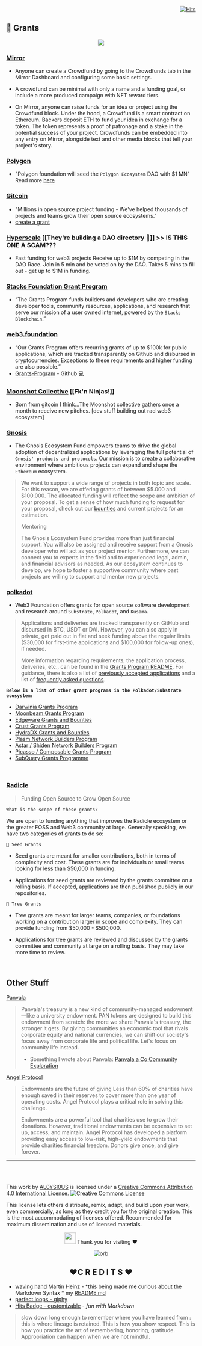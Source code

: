 <div align="right">
  
[![Hits](https://hits.seeyoufarm.com/api/count/incr/badge.svg?url=https%3A%2F%2Fgithub.com%2FUnderground-Railroad%2FmagnificentMammals%2Fblob%2Fmain%2FbrainDump%2Fweb3%2Fgrants.md&count_bg=%23FF00F5&title_bg=%23FF00F5&icon=macys.svg&icon_color=%23E7E7E7&title=hits&edge_flat=false)](https://hits.seeyoufarm.com)
  
 </div>
 
<h2 align="left">📌 Grants</h2>
<div align="center">

  ![](https://images.mirror-media.xyz/nft/qOrztC6wOYFQdFh3v5q1n.png)

</div>

### [**Mirror**](https://mirror.xyz/dashboard/guide/crowdfunds)

- Anyone can create a Crowdfund by going to the Crowdfunds tab in the Mirror Dashboard and configuring some basic settings.

- A crowdfund can be minimal with only a name and a funding goal, or include a more produced campaign with NFT reward tiers.

- On Mirror, anyone can raise funds for an idea or project using the Crowdfund block. Under the hood, a Crowdfund is a smart contract on Ethereum. Backers deposit ETH to fund your idea in exchange for a token. The token represents a proof of patronage and a stake in the potential success of your project. Crowdfunds can be embedded into any entry on Mirror, alongside text and other media blocks that tell your project's story.
 
### [**Polygon**](https://forum.polygon.technology/c/grants/11)

- "Polygon foundation will seed the `Polygon Ecosystem` DAO with $1 MN"
  Read more [here](https://forum.polygon.technology/t/polygon-foundation-will-seed-the-polygon-ecosystem-dao-with-1-mn/328)

### [**Gitcoin**](https://gitcoin.co/grants)
- "Millions in open source project funding - We've helped thousands of projects and teams grow their open source ecosystems." 
- [create a grant](https://gitcoin.co/grants/new)

### [**Hyperscale**](https://www.hyperscalefund.com/) [[They're building a DAO directory 👀]] >> IS THIS ONE A SCAM???

- Fast funding for web3 projects
  Receive up to $1M by competing in the DAO Race. Join in 5 min and be voted on by the DAO. Takes 5 mins to fill out - get up to $1M in funding.

### [**Stacks Foundation Grant Program**](https://stacks.org/grants)

- “The Grants Program funds builders and developers who are creating developer tools, community resources, applications, and research that serve our mission of a user owned internet, powered by the `Stacks Blockchain`.”

### [**web3.foundation**](https://web3.foundation/grants/)

- “Our Grants Program offers recurring grants of up to $100k for public applications, which are tracked transparently on Github and disbursed in cryptocurrencies. Exceptions to these requirements and higher funding are also possible.”
- [Grants-Program](https://github.com/w3f/Grants-Program) - Github 💻

### [**Moonshot Collective**](https://moonshotcollective.space/) [[Fk'n Ninjas!]]

- Born from gitcoin I think…The Moonshot collective gathers once a month to receive new pitches. [dev stuff building out rad web3 ecosystem]

### [**Gnosis**](https://github.com/gnosis/GECO)
- The Gnosis Ecosystem Fund empowers teams to drive the global adoption of decentralized applications by leveraging the full potential of `Gnosis' products and protocols`. Our mission is to create a collaborative environment where ambitious projects can expand and shape the `Ethereum` ecosystem.
> We want to support a wide range of projects in both topic and scale. For this reason, we are offering grants of between $5.000 and $100.000. The allocated funding will reflect the scope and ambition of your proposal. To get a sense of how much funding to request for your proposal, check out our [bounties](https://gitcoin.co/profile/GnosisEcosystemFund) and current projects for an estimation.
>
> Mentoring
> 
> The Gnosis Ecosystem Fund provides more than just financial support. You will also be assigned and receive support from a Gnosis developer who will act as your project mentor. Furthermore, we can connect you to experts in the field and to experienced legal, admin, and financial advisors as needed. As our ecosystem continues to develop, we hope to foster a supportive community where past projects are willing to support and mentor new projects.

### [**polkadot**](https://wiki.polkadot.network/docs/grants)
- Web3 Foundation offers grants for open source software development and research around `Substrate`, `Polkadot`, and `Kusama`.

> Applications and deliveries are tracked transparently on GitHub and disbursed in BTC, USDT or DAI. However, you can also apply in private, get paid out in fiat and seek funding above the regular limits ($30,000 for first-time applications and $100,000 for follow-up ones), if needed.
> 
> More information regarding requirements, the application process, deliveries, etc., can be found in the [Grants Program README](https://github.com/w3f/Open-Grants-Program). For guidance, there is also a list of [previously accepted applications](https://github.com/w3f/Grants-Program/blob/master/docs/accepted_grant_applications.md) and a list of [frequently asked questions](https://github.com/w3f/Grants-Program/blob/master/docs/faq.md).<br>

__`Below is a list of other grant programs in the Polkadot/Substrate ecosystem:`__
- [Darwinia Grants Program](https://docs.darwinia.network/docs/en/dev-bounty#grant-program)
- [Moonbeam Grants Program](https://moonbeam.network/community/grants/)
- [Edgeware Grants and Bounties](https://github.com/edgeware-builders/construction-projects)
- [Crust Grants Program](https://github.com/crustio/Crust-Grants-Program)
- [HydraDX Grants and Bounties](https://docs.hydradx.io/new_deal)
- [Plasm Network Builders Program](https://github.com/PlasmNetwork/Builders-Program)
- [Astar / Shiden Network Builders Program](https://github.com/PlasmNetwork/Builders-Program)
- [Picasso / Composable Grants Program](https://grants.composable.finance/)
- [SubQuery Grants Programme](https://subquery.network/grants)

<br>

### [Radicle](https://radicle.mirror.xyz/7RDTvdxABVndpZge9VT09Ku5JXD8lCCCpLRRZaVrtJU)
> Funding Open Source to Grow Open Source 

`What is the scope of these grants?`<br>

We are open to funding anything that improves the Radicle ecosystem or the greater FOSS and Web3 community at large. Generally speaking, we have two categories of grants to do so:

`🌱 Seed Grants`<br>
+ Seed grants are meant for smaller contributions, both in terms of complexity and cost. These grants are for individuals or small teams looking for less than $50,000 in funding.

+ Applications for seed grants are reviewed by the grants committee on a rolling basis. If accepted, applications are then published publicly in our repositories.

`🌲 Tree Grants`<br>
+ Tree grants are meant for larger teams, companies, or foundations working on a contribution larger in scope and complexity. They can provide funding from $50,000 - $500,000.

+ Applications for tree grants are reviewed and discussed by the grants committee and community at large on a rolling basis. They may take more time to review.

<br>

## Other Stuff

[Panvala](https://panvala.com/)
> Panvala's treasury is a new kind of community-managed endowment—like a university endowment. PAN tokens are designed to build this endowment from scratch: the more we share Panvala's treasury, the stronger it gets. By giving communities an economic tool that rivals corporate equity and national currencies, we can shift our society's focus away from corporate life and political life. Let's focus on community life instead.
> + Something I wrote about Panvala: [Panvala a Co Community Exploration](https://discourse.sourcecred.io/t/panvala-a-co-community-exploration/1228) 

[Angel Protocol](https://www.angelprotocol.io/)
> Endowments are the future of giving Less than 60% of charities have enough saved in their reserves to cover more than one year of operating costs. Angel Protocol plays a critical role in solving this challenge.
>
> Endowments are a powerful tool that charities use to grow their donations. However, traditional endowments can be expensive to set up, access, and maintain. Angel Protocol has developed a platform providing easy access to low-risk, high-yield endowments that provide charities financial freedom. Donors give once, and give forever.

---

<br>
<br>

This work by <a xmlns:cc="http://creativecommons.org/ns#" href="https://github.com/AL0YSI0US/" property="cc:attributionName" rel="cc:attributionURL">AL0YSI0US</a> is licensed under a <a rel="license" href="http://creativecommons.org/licenses/by/4.0/">Creative Commons Attribution 4.0 International License</a>. <a rel="license" href="http://creativecommons.org/licenses/by/4.0/"><img alt="Creative Commons License" style="border-width:0" src="https://i.creativecommons.org/l/by/4.0/88x31.png" /></a><br />

This license lets others distribute, remix, adapt, and build upon your work, even commercially, as long as they credit you for the original creation. This is the most accommodating of licenses offered. Recommended for maximum dissemination and use of licensed materials.

<div align="center">

 <img src="https://raw.githubusercontent.com/MartinHeinz/MartinHeinz/master/wave.gif" width="30px"> Thank you for visiting ❤️

![orb](https://media.giphy.com/media/2dnGHOAQt1tIziib5X/giphy.gif)

</div>

<h2 align="center"> ❤️C R E D I T S ❤️ </h2>

- [waving hand](https://github.com//MartinHeinz/MartinHeinz) Martin Heinz - *this being made me curious about the Markdown Syntax * my [README.md](https://github.com/AL0YSI0US/AL0YSI0US/blob/main/README.md)
- [perfect loops - giphy](https://giphy.com/gifs/perfect-loops-2dnGHOAQt1tIziib5X)
- [Hits Badge - customizable](https://hits.seeyoufarm.com/) - *fun with Markdown*

> slow down long enough to remember where you have learned from : this is where lineage is retained. This is how you show respect. This is how you practice the art of remembering, honoring, gratitude. Appropriation can happen when we are not mindful.

<!---<<pre><code>  

// humxn table
||||||

// Tools table 
|||||||

---!>
